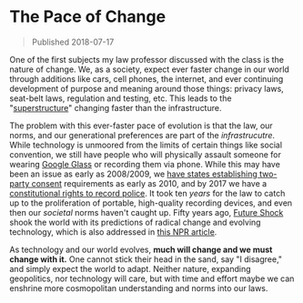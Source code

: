 # The Pace of Change

>Published 2018-07-17

One of the first subjects my law professor discussed with the class is the
nature of change. We, as a society, expect ever faster change in our world
through additions like cars, cell phones, the internet, and ever continuing
development of purpose and meaning around those things: privacy laws, seat-belt
laws, regulation and testing, etc.  This leads to the "[superstructure][4]"
changing faster than the infrastructure.

The problem with this ever-faster pace of evolution is that the law, our norms,
and our generational preferences are part of the *infrastrucutre*. While
technology is unmoored from the limits of certain things like social convention,
we still have people who will physically assault someone for wearing [Google
Glass][1] or recording them via phone. While this may have been an issue as
early as 2008/2009, we [have states establishing two-party consent][3]
requirements as early as 2010, and by 2017 we have a [constitutional rights to
record police][2]. It took ten *years* for the law to catch up to the
proliferation of portable, high-quality recording devices, and even then our
*societal* norms haven't caught up. Fifty years ago, [Future Shock][5] shook the
world with its predictions of radical change and evolving technology, which is
also addressed in [this NPR article][6].  

As technology and our world evolves, **much will change and we must change with
it.** One cannot stick their head in the sand, say "I disagree," and simply
expect the world to adapt. Neither nature, expanding geopolitics, nor technology
will care, but with time and effort maybe we can enshrine more cosmopolitan
understanding and norms into our laws.

[1]:http://www.businessinsider.com/i-was-assaulted-for-wearing-google-glass-2014-4
[2]:https://www.theatlantic.com/politics/archive/2017/07/a-major-victory-for-the-right-to-record-police/533031/
[3]:https://en.wikipedia.org/wiki/Legality_of_recording_by_civilians
[4]:https://www.google.com/search?q=Dictionary#dobs=superstructure
[5]:https://en.wikipedia.org/wiki/Future_Shock
[6]:https://www.npr.org/2016/06/30/484215904/encore-future-shock-40-years-later